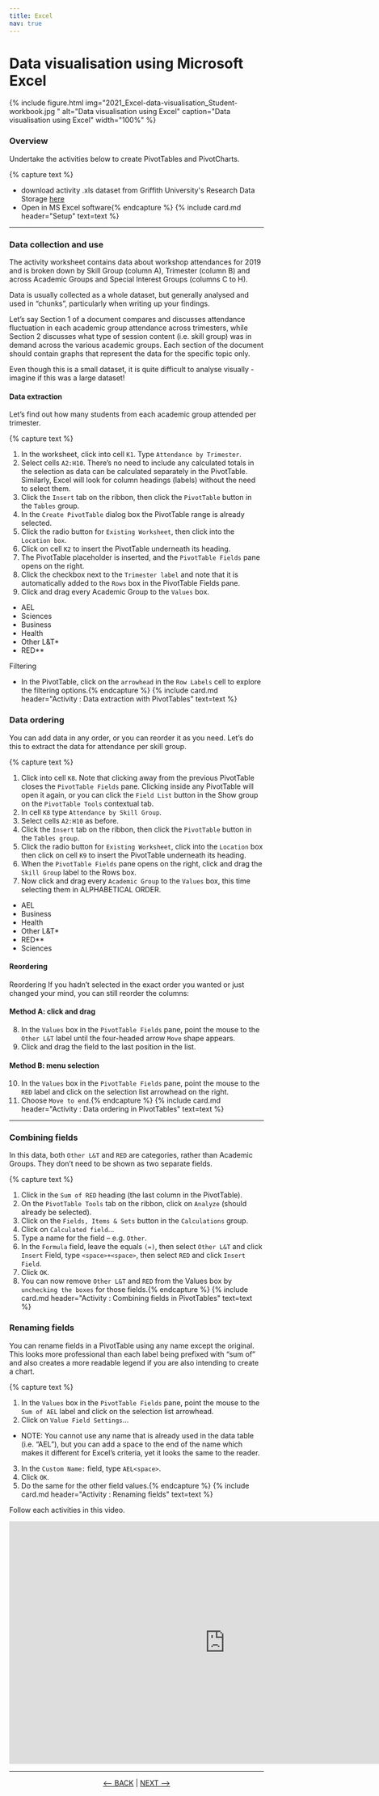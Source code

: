 ```yaml
---
title: Excel
nav: true
---
```


# Data visualisation using Microsoft Excel

{% include figure.html img="2021_Excel-data-visualisation_Student-workbook.jpg " alt="Data visualisation using Excel" caption="Data visualisation using Excel" width="100%" %}

### Overview

Undertake the activities below to create PivotTables and PivotCharts.

{% capture text %}
- download activity .xls dataset from Griffith University's Research Data Storage [here](https://research-storage.griffith.edu.au/owncloud/index.php/s/7VHsCVyUsAKsTll)
- Open in MS Excel software{% endcapture %}
{% include card.md header="Setup" text=text %}

-----

### Data collection and use

The activity worksheet contains data about workshop attendances for 2019 and is broken down by Skill Group (column A), Trimester (column B) and across Academic Groups and Special Interest Groups (columns C to H).

Data is usually collected as a whole dataset, but generally analysed and used in “chunks”, particularly when writing up your findings. 

Let’s say Section 1 of a document compares and discusses attendance fluctuation in each academic group attendance across trimesters, while Section 2 discusses what type of session content (i.e. skill group) was in demand across the various academic groups.  Each section of the document should contain graphs that represent the data for the specific topic only. 

Even though this is a small dataset, it is quite difficult to analyse visually - imagine if this was a large dataset!

#### Data extraction
Let’s find out how many students from each academic group attended per trimester. 

{% capture text %}
1.	In the worksheet, click into cell `K1`.  Type `Attendance by Trimester`.
2.	Select cells `A2:H10`.  There’s no need to include any calculated totals in the selection as data can be calculated separately in the PivotTable.  Similarly, Excel will look for column headings (labels) without the need to select them.
3.	Click the `Insert` tab on the ribbon, then click the `PivotTable` button in the `Tables` group.
4.	In the `Create PivotTable` dialog box the PivotTable range is already selected.
5.	Click the radio button for `Existing Worksheet`, then click into the `Location box`.
6.	Click on cell `K2` to insert the PivotTable underneath its heading.
7.	The PivotTable placeholder is inserted, and the `PivotTable Fields` pane opens on the right.
8.	Click the checkbox next to the `Trimester label` and note that it is automatically added to the `Rows` box in the PivotTable Fields pane.
9.	Click and drag every Academic Group to the `Values` box.
  - AEL
  - Sciences
  - Business
  - Health
  - Other L&T*
  - RED**

Filtering
- In the PivotTable, click on the `arrowhead` in the `Row Labels` cell to explore the filtering options.{% endcapture %}
{% include card.md header="Activity : Data extraction with PivotTables" text=text %}

### Data ordering
You can add data in any order, or you can reorder it as you need.  Let’s do this to extract the data for attendance per skill group. 

{% capture text %}
1.	Click into cell `K8`.  Note that clicking away from the previous PivotTable closes the `PivotTable Fields` pane.  Clicking inside any PivotTable will open it again, or you can click the `Field List` button in the Show group on the `PivotTable Tools` contextual tab.
2.	In cell `K8` type `Attendance by Skill Group`.
3.	Select cells `A2:H10` as before.
4.	Click the `Insert` tab on the ribbon, then click the `PivotTable` button in the `Tables group`.
5.	Click the radio button for `Existing Worksheet`, click into the `Location` box then click on cell `K9` to insert the PivotTable underneath its heading.
6.	When the `PivotTable Fields` pane opens on the right, click and drag the `Skill Group` label to the Rows box.
7.	Now click and drag every `Academic Group` to the `Values` box, this time selecting them in ALPHABETICAL ORDER.
  - AEL
  - Business
  - Health
  - Other L&T*
  - RED**
  - Sciences
 
#### Reordering

Reordering 
If you hadn’t selected in the exact order you wanted or just changed your mind, you can still reorder the columns: 

#### Method A: click and drag

8.	In the `Values` box in the `PivotTable Fields` pane, point the mouse to the `Other L&T` label until the four-headed arrow `Move` shape appears.
9.	Click and drag the field to the last position in the list.

#### Method B: menu selection

10.	In the `Values` box in the `PivotTable Fields` pane, point the mouse to the `RED` label and click on the selection list arrowhead on the right.
11.	Choose `Move to end`.{% endcapture %}
{% include card.md header="Activity : Data ordering in PivotTables" text=text %}

-----

### Combining fields

In this data, both `Other L&T` and `RED` are categories, rather than Academic Groups. They don’t need to be shown as two separate fields. 

{% capture text %}
1.	Click in the `Sum of RED` heading (the last column in the PivotTable).
2.	On the `PivotTable Tools` tab on the ribbon, click on `Analyze` (should already be selected).
3.	Click on the `Fields, Items & Sets` button in the `Calculations` group.
4.	Click on `Calculated field`…
5.	Type a name for the field – e.g. `Other`.
6.	In the `Formula` field, leave the equals `(=)`, then select `Other L&T` and click `Insert` Field, type
`<space>+<space>`, then select `RED` and click `Insert Field`.
7.	Click `OK`.
8.	You can now remove `Other L&T` and `RED` from the Values box by `unchecking the boxes` for those fields.{% endcapture %}
{% include card.md header="Activity : Combining fields in PivotTables" text=text %}

### Renaming fields

You can rename fields in a PivotTable using any name except the original.  This looks more professional than each label being prefixed with “sum of” and also creates a more readable legend if you are also intending to create a chart. 

{% capture text %}
1.	In the `Values` box in the `PivotTable Fields` pane, point the mouse to the `Sum of AEL` label and click on the selection list arrowhead.
2.	Click on `Value Field Settings`…
   - NOTE:  You cannot use any name that is already used in the data table (i.e. “AEL”), but you can add a space to the end of the name which makes it different for Excel’s criteria, yet it looks the same to the reader.
3.	In the `Custom Name:` field, type `AEL<space>`.
4.	Click `OK`.
5.	Do the same for the other field values.{% endcapture %}
{% include card.md header="Activity : Renaming fields" text=text %}

Follow each activities in this video. 

<div class='embed-container'><iframe width="854" height="480" src='https://player.vimeo.com/video/428348749' frameborder='0' webkitAllowFullScreen mozallowfullscreen allowFullScreen></iframe></div>

-----

<p align="center">
  <a href="https://griffithunilibrary.github.io/data-vis-basics/content/1-rules.html"><-- BACK</a> |
  <a href="https://griffithunilibrary.github.io/intro-data-wrangle/content/3-lesson.html">NEXT --></a>
</p>

